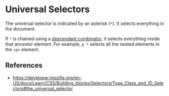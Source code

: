 # Universal Selectors

The universal selector is indicated by an asterisk (`*`). It selects everything in the document.

If `*` is chained using a [descendant combinator](https://developer.mozilla.org/en-US/docs/Web/CSS/Descendant_combinator), it selects everything inside that ancestor element. For example, `p *` selects all the nested elements in the `<p>` element.

## References

- https://developer.mozilla.org/en-US/docs/Learn/CSS/Building_blocks/Selectors/Type_Class_and_ID_Selectors#the_universal_selector
